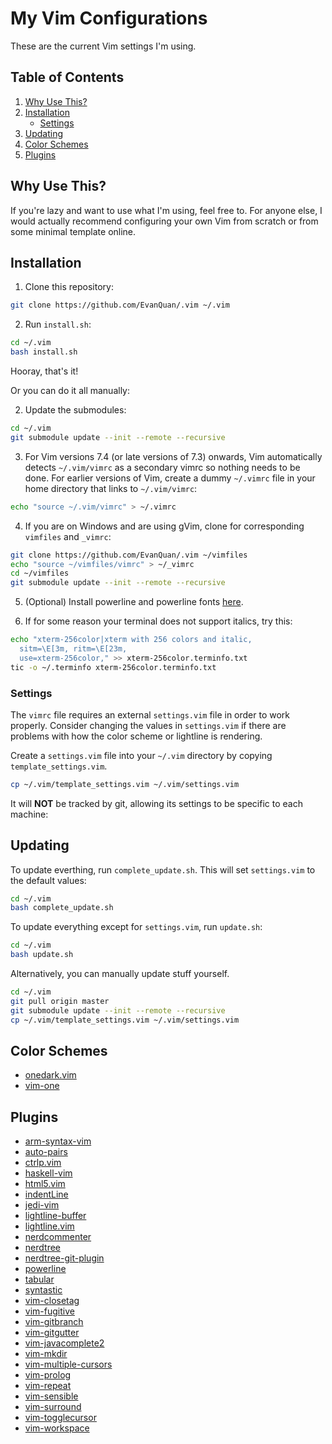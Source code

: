 My Vim Configurations
==============
These are the current Vim settings I'm using.

Table of Contents
---------------
1. [Why Use This?](#why-use-this?)
2. [Installation](#installation)
    - [Settings](#settings)
3. [Updating](#updating)
4. [Color Schemes](#color-schemes)
5. [Plugins](#plugins)

Why Use This?
-----------
If you're lazy and want to use what I'm using, feel free to. For anyone else,
I would actually recommend configuring your own Vim from scratch or from
some minimal template online.


Installation
-----------

1. Clone this repository:
```bash
git clone https://github.com/EvanQuan/.vim ~/.vim
```

2. Run `install.sh`:
```bash
cd ~/.vim
bash install.sh
```

Hooray, that's it!

Or you can do it all manually:

2. Update the submodules:
```bash
cd ~/.vim
git submodule update --init --remote --recursive
```
3. For Vim versions 7.4 (or late versions of 7.3) onwards, Vim automatically detects
`~/.vim/vimrc` as a secondary vimrc so nothing needs to be done. For earlier versions
of Vim, create a dummy `~/.vimrc` file in your home directory that links to `~/.vim/vimrc`:
```bash
echo "source ~/.vim/vimrc" > ~/.vimrc
```
4. If you are on Windows and are using gVim, clone for corresponding `vimfiles`
and `_vimrc`:
```bash
git clone https://github.com/EvanQuan/.vim ~/vimfiles
echo "source ~/vimfiles/vimrc" > ~/_vimrc
cd ~/vimfiles
git submodule update --init --remote --recursive
```
5. (Optional) Install powerline and powerline fonts [here](https://powerline.readthedocs.io/en/latest/installation.html).

6. If for some reason your terminal does not support italics, try this:
```bash
echo "xterm-256color|xterm with 256 colors and italic,
  sitm=\E[3m, ritm=\E[23m,
  use=xterm-256color," >> xterm-256color.terminfo.txt
tic -o ~/.terminfo xterm-256color.terminfo.txt
```

### Settings
The `vimrc` file requires an external `settings.vim` file in order to
work properly. Consider changing the values in `settings.vim` if there are
problems with how the color scheme or lightline is rendering.

Create a `settings.vim` file into your `~/.vim` directory by copying `template_settings.vim`.
```bash
cp ~/.vim/template_settings.vim ~/.vim/settings.vim
```
It will **NOT** be tracked by git, allowing its settings to be specific to each machine:

Updating
--------

To update everthing, run `complete_update.sh`. This will set `settings.vim` to
the default values:
```bash
cd ~/.vim
bash complete_update.sh
```

To update everything except for `settings.vim`, run `update.sh`:
```bash
cd ~/.vim
bash update.sh
```

Alternatively, you can manually update stuff yourself.
```bash
cd ~/.vim
git pull origin master
git submodule update --init --remote --recursive
cp ~/.vim/template_settings.vim ~/.vim/settings.vim
```

Color Schemes
-----------
- [onedark.vim](https://github.com/joshdick/onedark.vim)
- [vim-one](https://github.com/rakr/vim-one)

Plugins
-------
- [arm-syntax-vim](https://github.com/ARM9/arm-syntax-vim)
- [auto-pairs](https://github.com/jiangmiao/auto-pairs)
- [ctrlp.vim](https://github.com/kien/ctrlp.vim)
- [haskell-vim](https://github.com/neovimhaskell/haskell-vim)
- [html5.vim](https://github.com/othree/html5.vim)
- [indentLine](https://github.com/Yggdroot/indentLine)
- [jedi-vim](https://github.com/davidhalter/jedi-vim)
- [lightline-buffer](https://github.com/taohexx/lightline-buffer)
- [lightline.vim](https://github.com/itchyny/lightline.vim)
- [nerdcommenter](https://github.com/scrooloose/nerdcommenter)
- [nerdtree](https://github.com/scrooloose/nerdtree)
- [nerdtree-git-plugin](https://github.com/Xuyuanp/nerdtree-git-plugin)
- [powerline](https://github.com/powerline/powerline)
- [tabular](https://github.com/godlygeek/tabular)
- [syntastic](https://github.com/vim-syntastic/syntastic)
- [vim-closetag](https://github.com/alvan/vim-closetag)
- [vim-fugitive](https://github.com/tpope/vim-fugitive)
- [vim-gitbranch](https://github.com/itchyny/vim-gitbranch)
- [vim-gitgutter](https://github.com/airblade/vim-gitgutter)
- [vim-javacomplete2](https://github.com/artur-shaik/vim-javacomplete2)
- [vim-mkdir](https://github.com/pbrisbin/vim-mkdir)
- [vim-multiple-cursors](https://github.com/terryma/vim-multiple-cursors)
- [vim-prolog](https://github.com/mxw/vim-prolog)
- [vim-repeat](https://github.com/tpope/vim-repeat)
- [vim-sensible](https://github.com/tpope/vim-sensible)
- [vim-surround](https://github.com/tpope/vim-surround)
- [vim-togglecursor](https://github.com/jszakmeister/vim-togglecursor)
- [vim-workspace](https://github.com/thaerkh/vim-workspace)
